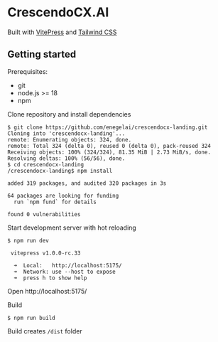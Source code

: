 # CrescendoCX.AI 

Built with [VitePress](https://vitepress.vuejs.org) and [Tailwind CSS](https://tailwindcss.com)

## Getting started 

Prerequisites: 
- git
- node.js >= 18 
- npm

Clone repository and install dependencies

```shell
$ git clone https://github.com/enegelai/crescendocx-landing.git
Cloning into 'crescendocx-landing'...
remote: Enumerating objects: 324, done.
remote: Total 324 (delta 0), reused 0 (delta 0), pack-reused 324
Receiving objects: 100% (324/324), 81.35 MiB | 2.73 MiB/s, done.
Resolving deltas: 100% (56/56), done.
$ cd crescendocx-landing
/crescendocx-landing$ npm install

added 319 packages, and audited 320 packages in 3s

64 packages are looking for funding
  run `npm fund` for details

found 0 vulnerabilities
```

Start development server with hot reloading
```shell
$ npm run dev

 vitepress v1.0.0-rc.33

  ➜  Local:   http://localhost:5175/
  ➜  Network: use --host to expose
  ➜  press h to show help
```

Open http://localhost:5175/  

Build

```shell
$ npm run build
```

Build creates `/dist` folder

